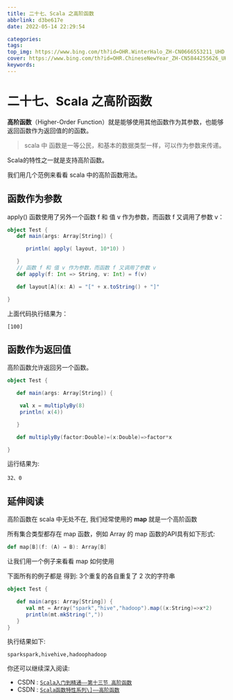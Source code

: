 ```yaml
---
title: 二十七、Scala 之高阶函数
abbrlink: d3be617e
date: 2022-05-14 22:29:54

categories:
tags:
top_img: https://www.bing.com/th?id=OHR.WinterHalo_ZH-CN0666553211_UHD.jpg
cover: https://www.bing.com/th?id=OHR.ChineseNewYear_ZH-CN5844255626_UHD.jpg
keywords:  
---
```

# 二十七、Scala 之高阶函数

**高阶函数**（Higher-Order Function）就是能够使用其他函数作为其参数，也能够返回函数作为返回值的的函数。

> scala 中 函数是一等公民，和基本的数据类型一样，可以作为参数来传递。

Scala的特性之一就是支持高阶函数。

我们用几个范例来看看 scala 中的高阶函数用法。

## 函数作为参数

apply() 函数使用了另外一个函数 f 和 值 v 作为参数，而函数 f 又调用了参数 v：

```scala
object Test {
   def main(args: Array[String]) {

      println( apply( layout, 10*10) )

   }
   // 函数 f 和 值 v 作为参数，而函数 f 又调用了参数 v
   def apply(f: Int => String, v: Int) = f(v)

   def layout[A](x: A) = "[" + x.toString() + "]"

}
```

上面代码执行结果为：

```
[100]
```

## 函数作为返回值

高阶函数允许返回另一个函数。

```scala
object Test {

   def main(args: Array[String]) {

    val x = multiplyBy(8)
    println( x(4))

   }

   def multiplyBy(factor:Double)=(x:Double)=>factor*x

}
```

运行结果为:

```
32、0
```

## 延伸阅读

高阶函数在 scala 中无处不在, 我们经常使用的 **map** 就是一个高阶函数

所有集合类型都存在 map 函数，例如 Array 的 map 函数的API具有如下形式:

```scala
def map[B](f: (A) ⇒ B): Array[B]
```

让我们用一个例子来看看 map 如何使用

下面所有的例子都是 得到: 3个重复的各自重复了 2 次的字符串

```scala
object Test {

   def main(args: Array[String]) {
      val mt = Array("spark","hive","hadoop").map((x:String)=>x*2)
      println(mt.mkString(","))
   }
}
```

执行结果如下:

```
sparkspark,hivehive,hadoophadoop
```

你还可以继续深入阅读:

- CSDN : [`Scala入门到精通——第十三节 高阶函数`](http://blog.csdn.net/lovehuangjiaju/article/details/47079383)
- CSDN : [`Scala函数特性系列\]——高阶函数`](http://blog.csdn.net/yhao2014/article/details/50709561)